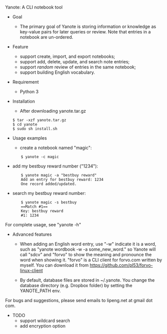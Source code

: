 Yanote: A CLI notebook tool

* Goal
  - The primary goal of Yanote is storing information or knowledge as key-value
  pairs for later queries or review. Note that entries in a notebook are
  un-ordered.

* Feature
  - support create, import, and export notebooks;
  - support add, delete, update, and search note entries;
  - support *random* review of entries in the same notebook;
  - support building English vocabulary.

* Requirement
  - Python 3

* Installation 
  - After downloading yanote.tar.gz
  ```
  $ tar -xzf yanote.tar.gz
  $ cd yanote
  $ sudo sh install.sh
  ```

* Usage examples
  - create a notebook named "magic": 
```
       $ yanote -c magic
```
  - add my bestbuy reward number ("1234"): 
```
       $ yanote magic -a "bestbuy reward" 
       Add an entry for bestbuy reward: 1234
       One record added/updated.
```
  - search my bestbuy reward number:
```
       $ yanote magic -s bestbuy
       ==Match #1==
       Key: bestbuy reward
       #1: 1234
```
  For complete usage, see "yanote -h"
 
* Advanced features
  - When adding an English word entry, use "-w" indicate it is a word, such as "yanote
	wordbook -w -a some_new_word." so Yanote will call "sdcv" and "forvo" to
    show the meaning and pronounce the word when showing it. "forvo" is a CLI client
    for forvo.com written by myself.  You can download it from
    https://github.com/pl53/forvo-linux-client

  - By default, database files are stored in ~/.yanote. You change the database
    directory (e.g. Dropbox folder) by setting the YANOTE_PATH env.

For bugs and suggestions, please send emails to lipeng.net at gmail dot com.

* TODO
  - support wildcard search
  - add encryption option
